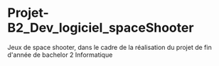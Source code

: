# Projet-B2_Dev_logiciel_spaceShooter
Jeux de space shooter, dans le cadre de la réalisation du projet de fin d'année  de bachelor 2 Informatique
